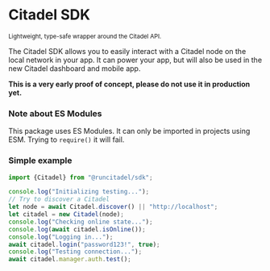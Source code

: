 # Citadel SDK

<small>Lightweight, type-safe wrapper around the Citadel API.</small>

The Citadel SDK allows you to easily interact with a Citadel node on the local network in your app.
It can power your app, but will also be used in the new Citadel dashboard and mobile app.


**This is a very early proof of concept, please do not use it in production yet.**

### Note about ES Modules

This package uses ES Modules. It can only be imported in projects using ESM. Trying to `require()` it will fail.


### Simple example

```JavaScript
import {Citadel} from "@runcitadel/sdk";

console.log("Initializing testing...");
// Try to discover a Citadel
let node = await Citadel.discover() || "http://localhost";
let citadel = new Citadel(node);
console.log("Checking online state...");
console.log(await citadel.isOnline());
console.log("Logging in...");
await citadel.login("password123!", true);
console.log("Testing connection...");
await citadel.manager.auth.test();
```
